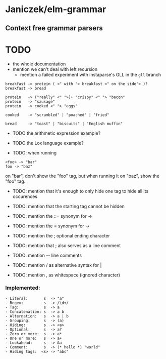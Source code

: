 # Janiczek/elm-grammar

## Context free grammar parsers

# TODO

* the whole documentation
* mention we can't deal with left recursion
  * mention a failed experiment with instaparse's GLL in the `gll` branch

```
breakfast -> protein ( <" with "> breakfast <" on the side"> )?
breakfast -> bread

protein   -> ("really" <" ">)+ "crispy" <" "> "bacon"
protein   -> "sausage"
protein   -> cooked <" "> "eggs" 

cooked    -> "scrambled" | "poached" | "fried"

bread     -> "toast" | "biscuits" | "English muffin" 
```

* TODO the arithmetic expression example?
* TODO the Lox language example?

* TODO: when running
```
<foo> -> "bar"
foo -> "baz"
```
on "bar", don't show the "foo" tag, but when running it on "baz", show the "foo" tag.

* TODO: mention that it's enough to only hide one tag to hide all its occurences
* TODO: mention that the starting tag cannot be hidden

* TODO: mention the ::= synonym for ->
* TODO: mention the = synonym for ->
* TODO: mention the ; optional ending character
* TODO: mention that ; also serves as a line comment
* TODO: mention -- line comments
* TODO: mention / as alternative syntax for |
* TODO: mention , as whitespace (ignored character)

### Implemented:

```
- Literal:       s  -> "a"
- Regex:         s  -> /\d+/
- Tag:           s  -> a
- Concatenation: s  -> a b
- Alternation:   s  -> a | b
- Grouping:      s  -> (a)
- Hiding:        s  -> <a>
- Optional:      s  -> a?
- Zero or more:  s  -> a*
- One or more:   s  -> a+
- Lookahead:     s  -> &a
- Comment:       s  -> (* hello *) "world"
- Hiding tags:  <s> -> "abc"
```
